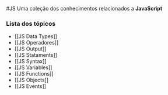 #JS
Uma coleção dos conhecimentos relacionados a **JavaScript** 
### Lista dos tópicos
- [[JS Data Types]]
- [[JS Operadores]]
- [[JS Output]] 
- [[JS Stataments]]
- [[JS Syntax]]
- [[JS Variables]]
- [[JS Functions]]
- [[JS Objects]]
- [[JS Events]]
